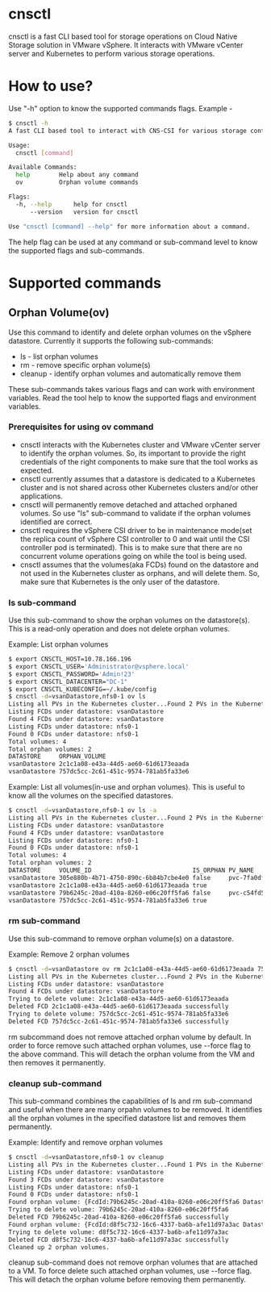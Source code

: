 # cnsctl
cnsctl is a fast CLI based tool for storage operations on Cloud Native Storage solution in VMware vSphere. It interacts with VMware vCenter server and Kubernetes to perform various storage operations.

# How to use?
Use "-h" option to know the supported commands flags. Example -
```sh
$ cnsctl -h
A fast CLI based tool to interact with CNS-CSI for various storage control operations.

Usage:
  cnsctl [command]

Available Commands:
  help        Help about any command
  ov          Orphan volume commands

Flags:
  -h, --help      help for cnsctl
      --version   version for cnsctl

Use "cnsctl [command] --help" for more information about a command.
```
The help flag can be used at any command or sub-command level to know the supported flags and sub-commands.

# Supported commands
## Orphan Volume(ov)
Use this command to identify and delete orphan volumes on the vSphere datastore. Currently it supports the following sub-commands:
- ls - list orphan volumes
- rm - remove specific orphan volume(s)
- cleanup - identify orphan volumes and automatically remove them

These sub-commands takes various flags and can work with environment variables. Read the tool help to know the supported flags and environment variables.

### Prerequisites for using ov command
- cnsctl interacts with the Kubernetes cluster and VMware vCenter server to identify the orphan volumes. So, its important to provide the right credentials of the right components to make sure that the tool works as expected.
- cnsctl currently assumes that a datastore is dedicated to a Kubernetes cluster and is not shared across other Kubernetes clusters and/or other applications.
- cnsctl will permanently remove detached and attached orphaned volumes. So use "ls" sub-command to validate if the orphan volumes identified are correct.
- cnsctl requires the vSphere CSI driver to be in maintenance mode(set the replica count of vSphere CSI controller to 0 and wait until the CSI controller pod is terminated). This is to make sure that there are no concurrent volume operations going on while the tool is being used.
- cnsctl assumes that the volumes(aka FCDs) found on the datastore and not used in the Kubernetes cluster as orphans, and will delete them. So, make sure that Kubernetes is the only user of the datastore.
### ls sub-command
Use this sub-command to show the orphan volumes on the datastore(s). This is a read-only operation and does not delete orphan volumes.

Example: List orphan volumes
```sh
$ export CNSCTL_HOST=10.78.166.196
$ export CNSCTL_USER='Administrator@vsphere.local'
$ export CNSCTL_PASSWORD='Admin!23'
$ export CNSCTL_DATACENTER="DC-1"
$ export CNSCTL_KUBECONFIG=~/.kube/config
$ cnsctl -d=vsanDatastore,nfs0-1 ov ls 
Listing all PVs in the Kubernetes cluster...Found 2 PVs in the Kubernetes cluster
Listing FCDs under datastore: vsanDatastore
Found 4 FCDs under datastore: vsanDatastore
Listing FCDs under datastore: nfs0-1
Found 0 FCDs under datastore: nfs0-1
Total volumes: 4
Total orphan volumes: 2
DATASTORE     ORPHAN_VOLUME
vsanDatastore 2c1c1a08-e43a-44d5-ae60-61d6173eaada
vsanDatastore 757dc5cc-2c61-451c-9574-781ab5fa33e6
```

Example: List all volumes(in-use and orphan volumes). This is useful to know all the volumes on the specified datastores.
```sh
$ cnsctl -d=vsanDatastore,nfs0-1 ov ls -a
Listing all PVs in the Kubernetes cluster...Found 2 PVs in the Kubernetes cluster
Listing FCDs under datastore: vsanDatastore
Found 4 FCDs under datastore: vsanDatastore
Listing FCDs under datastore: nfs0-1
Found 0 FCDs under datastore: nfs0-1
Total volumes: 4
Total orphan volumes: 2
DATASTORE     VOLUME_ID                            IS_ORPHAN PV_NAME
vsanDatastore 305e880b-4b71-4750-890c-6b84b7cbe4e0 false     pvc-7fa0df01-6465-4350-bae3-202cb7a9c96c
vsanDatastore 2c1c1a08-e43a-44d5-ae60-61d6173eaada true      
vsanDatastore 79b6245c-20ad-410a-8260-e06c20ff5fa6 false     pvc-c54fd5c6-38ec-49f3-a7a3-c8b6d2d8e016
vsanDatastore 757dc5cc-2c61-451c-9574-781ab5fa33e6 true      
```
### rm sub-command
Use this sub-command to remove orphan volume(s) on a datastore.

Example: Remove 2 orphan volumes
```sh
$ cnsctl -d=vsanDatastore ov rm 2c1c1a08-e43a-44d5-ae60-61d6173eaada 757dc5cc-2c61-451c-9574-781ab5fa33e6
Listing all PVs in the Kubernetes cluster...Found 2 PVs in the Kubernetes cluster
Listing FCDs under datastore: vsanDatastore
Found 4 FCDs under datastore: vsanDatastore
Trying to delete volume: 2c1c1a08-e43a-44d5-ae60-61d6173eaada
Deleted FCD 2c1c1a08-e43a-44d5-ae60-61d6173eaada successfully
Trying to delete volume: 757dc5cc-2c61-451c-9574-781ab5fa33e6
Deleted FCD 757dc5cc-2c61-451c-9574-781ab5fa33e6 successfully
```
rm subcommand does not remove attached orphan volume by default. In order to force remove such attached orphan volumes, use --force flag to the above command. This will detach the orphan volume from the VM and then removes it permanently.

### cleanup sub-command
This sub-command combines the capabilities of ls and rm sub-command and useful when there are many orpahn volumes to be removed. It identifies all the orphan volumes in the specified datastore list and removes them permanently.

Example: Identify and remove orphan volumes
```sh
$ cnsctl -d=vsanDatastore,nfs0-1 ov cleanup
Listing all PVs in the Kubernetes cluster...Found 1 PVs in the Kubernetes cluster
Listing FCDs under datastore: vsanDatastore
Found 3 FCDs under datastore: vsanDatastore
Listing FCDs under datastore: nfs0-1
Found 0 FCDs under datastore: nfs0-1
Found orphan volume: {FcdId:79b6245c-20ad-410a-8260-e06c20ff5fa6 Datastore:vsanDatastore PvName: IsOrphan:true}
Trying to delete volume: 79b6245c-20ad-410a-8260-e06c20ff5fa6
Deleted FCD 79b6245c-20ad-410a-8260-e06c20ff5fa6 successfully
Found orphan volume: {FcdId:d8f5c732-16c6-4337-ba6b-afe11d97a3ac Datastore:vsanDatastore PvName: IsOrphan:true}
Trying to delete volume: d8f5c732-16c6-4337-ba6b-afe11d97a3ac
Deleted FCD d8f5c732-16c6-4337-ba6b-afe11d97a3ac successfully
Cleaned up 2 orphan volumes.
```
cleanup sub-command does not remove orphan volumes that are attached to a VM. To force delete such attached orphan volumes, use --force flag. This will detach the orphan volume before removing them permanently.
